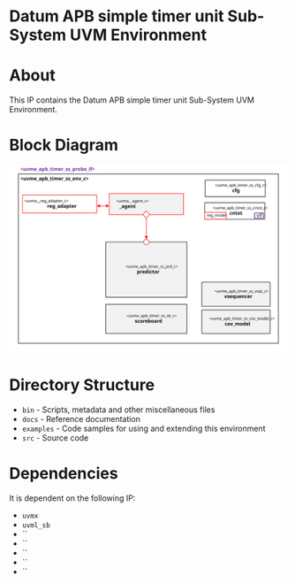 # Datum APB simple timer unit Sub-System UVM Environment


# About
This IP contains the Datum APB simple timer unit Sub-System UVM Environment.

# Block Diagram
![alt text](./docs/env_block_diagram.svg "APB simple timer unit Sub-System UVM Environment Block Diagram")

# Directory Structure
* `bin` - Scripts, metadata and other miscellaneous files
* `docs` - Reference documentation
* `examples` - Code samples for using and extending this environment
* `src` - Source code


# Dependencies
It is dependent on the following IP:

* `uvmx`
* `uvml_sb`
* ``
* ``
* ``
* ``
* ``
